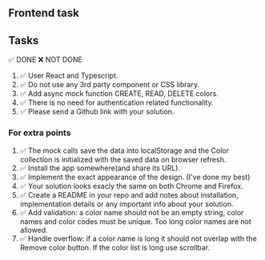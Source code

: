 
## Frontend task

## Tasks
✅ DONE ❌ NOT DONE
1. ✅ User React and Typescript.
2. ✅ Do not use any 3rd party component or CSS library.
3. ✅ Add async mock function CREATE, READ, DELETE colors.
4. ✅ There is no need for authentication related functionality.
5. ✅ Please send a Github link with your solution.

### For extra points
1. ✅ The mock calls save the data into localStorage and the Color collection is initialized with the saved data on browser refresh.
2. ✅ Install the app somewhere(and share its URL).
3. ✅ Implement the exact appearance of the design. (I've done my best)
4. ✅ Your solution looks exacly the same on both Chrome and Firefox.
5. ✅ Create a README in your repo and add notes about installation, implementation details or any important info about your solution. 
6. ✅ Add validation: a color name should not be an empty string, color names and color codes must be unique. Too long color names are not allowed.
7. ✅ Handle overflow: if a color name is long it should not overlap with the Remove color button. If the color list is long use scrollbar.

